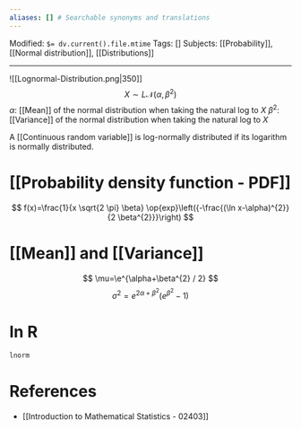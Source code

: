 ```yaml
---
aliases: [] # Searchable synonyms and translations
---
```

Modified: `$= dv.current().file.mtime`
Tags: []
Subjects: [[Probability]], [[Normal distribution]], [[Distributions]]
****
<span class="centerImg">![[Lognormal-Distribution.png|350]]</span>
$$
X \sim L \mathcal{N}\left(\alpha, \beta^{2}\right)
$$
$\alpha:$ [[Mean]] of the normal distribution when taking the natural log to $X$
$\beta^{2}:$ [[Variance]] of the normal distribution when taking the natural log to $X$

A [[Continuous random variable]] is log-normally distributed if its logarithm is normally distributed.

# [[Probability density function - PDF]]
$$
f(x)=\frac{1}{x \sqrt{2 \pi} \beta} \op{exp}\left({-\frac{(\ln x-\alpha)^{2}}{2 \beta^{2}}}\right)
$$

# [[Mean]] and [[Variance]]
$$
\mu=\e^{\alpha+\beta^{2} / 2}
$$
$$
\sigma^{2}=e^{2 \alpha+\beta^{2}}\left(e^{\beta^{2}}-1\right)
$$

# In R
```R
lnorm
```

# References
- [[Introduction to Mathematical Statistics - 02403]]